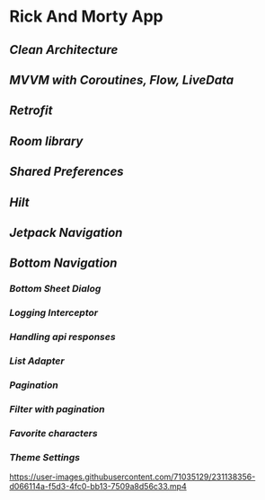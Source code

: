 # **Rick And Morty App**
## *Clean Architecture*
## *MVVM with Coroutines, Flow, LiveData*
## *Retrofit*
## *Room library*
## *Shared Preferences*
## *Hilt*
## *Jetpack Navigation*
## *Bottom Navigation*
### *Bottom Sheet Dialog*
### *Logging Interceptor*
### *Handling api responses*
### *List Adapter*
### *Pagination*
### *Filter with pagination*
### *Favorite characters*
### *Theme Settings*


https://user-images.githubusercontent.com/71035129/231138356-d066114a-f5d3-4fc0-bb13-7509a8d56c33.mp4

